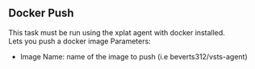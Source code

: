 ## Docker Push  
This task must be run using the xplat agent with docker installed.  
Lets you push a docker image
Parameters:  
- Image Name: name of the image to push (i.e beverts312/vsts-agent)